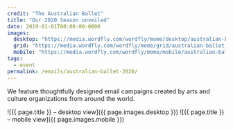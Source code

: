 ```yaml
---
credit: "The Australian Ballet"
title: "Our 2020 Season unveiled"
date: 2019-01-01T00:00:00-0800
images:
  desktop: "https://media.wordfly.com/wordfly/mome/desktop/australian-ballet-2020.jpg"
  grid: "https://media.wordfly.com/wordfly/mome/grid/australian-ballet-2020.jpg"
  mobile: "https://media.wordfly.com/wordfly/mome/mobile/australian-ballet-2020.jpg"
tags:
  - event
permalink: /emails/australian-ballet-2020/
---
```

We feature thoughtfully designed email campaigns created by arts and culture organizations from around the world.

![{{ page.title }} – desktop view]({{ page.images.desktop }})
![{{ page.title }} – mobile view]({{ page.images.mobile }})
